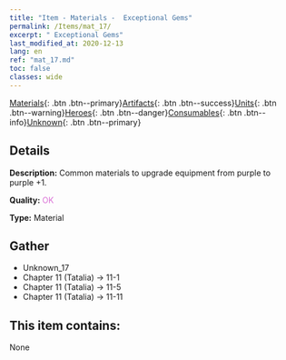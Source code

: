 ```yaml
---
title: "Item - Materials -  Exceptional Gems"
permalink: /Items/mat_17/
excerpt: " Exceptional Gems"
last_modified_at: 2020-12-13
lang: en
ref: "mat_17.md"
toc: false
classes: wide
---
```

 [Materials](/Items/){: .btn .btn--primary}[Artifacts](/Items/Artifacts/){: .btn .btn--success}[Units](/Items/Units/){: .btn .btn--warning}[Heroes](/Items/Heroes/){: .btn .btn--danger}[Consumables](/Items/Consumables/){: .btn .btn--info}[Unknown](/Items/Unknown/){: .btn .btn--primary}

## Details
 **Description:** Common materials to upgrade equipment from purple to purple +1.

 **Quality:** <span style="color: #DA70D6">OK</span>

 **Type:** Material

## Gather

*    Unknown_17 
*    Chapter 11 (Tatalia) -> 11-1 
*    Chapter 11 (Tatalia) -> 11-5 
*    Chapter 11 (Tatalia) -> 11-11 

## This item contains:

  None

